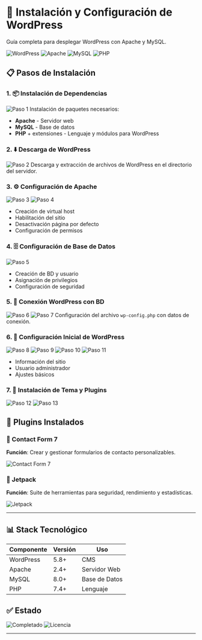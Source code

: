 # 🚀 Instalación y Configuración de WordPress

Guía completa para desplegar WordPress con Apache y MySQL.

![WordPress](https://img.shields.io/badge/WordPress-5.8%2B-blue?style=for-the-badge&logo=wordpress)
![Apache](https://img.shields.io/badge/Apache-2.4-green?style=for-the-badge&logo=apache)
![MySQL](https://img.shields.io/badge/MySQL-8.0-blue?style=for-the-badge&logo=mysql)
![PHP](https://img.shields.io/badge/PHP-7.4%2B-purple?style=for-the-badge&logo=php)

## 📋 Pasos de Instalación

### 1. 📦 Instalación de Dependencias
![Paso 1](1)
Instalación de paquetes necesarios:
- **Apache** - Servidor web
- **MySQL** - Base de datos
- **PHP** + extensiones - Lenguaje y módulos para WordPress

### 2. ⬇️ Descarga de WordPress
![Paso 2](2)
Descarga y extracción de archivos de WordPress en el directorio del servidor.

### 3. ⚙️ Configuración de Apache
![Paso 3](3)
![Paso 4](4)
- Creación de virtual host
- Habilitación del sitio
- Desactivación página por defecto
- Configuración de permisos

### 4. 🗄️ Configuración de Base de Datos
![Paso 5](5)
- Creación de BD y usuario
- Asignación de privilegios
- Configuración de seguridad

### 5. 🔗 Conexión WordPress con BD
![Paso 6](6)
![Paso 7](7)
Configuración del archivo `wp-config.php` con datos de conexión.

### 6. 🎯 Configuración Inicial de WordPress
![Paso 8](8)
![Paso 9](9)
![Paso 10](10)
![Paso 11](11)
- Información del sitio
- Usuario administrador
- Ajustes básicos

### 7. 🎨 Instalación de Tema y Plugins
![Paso 12](12)
![Paso 13](13)

## 🔌 Plugins Instalados

### 📧 Contact Form 7
**Función**: Crear y gestionar formularios de contacto personalizables.

![Contact Form 7](https://img.shields.io/badge/Plugin-Contact%20Form%207-orange?style=flat-square)

### 🚀 Jetpack
**Función**: Suite de herramientas para seguridad, rendimiento y estadísticas.

![Jetpack](https://img.shields.io/badge/Plugin-Jetpack-blue?style=flat-square)

---

## 📊 Stack Tecnológico

| Componente | Versión | Uso |
|------------|---------|-----|
| WordPress | 5.8+ | CMS |
| Apache | 2.4+ | Servidor Web |
| MySQL | 8.0+ | Base de Datos |
| PHP | 7.4+ | Lenguaje |

## ✅ Estado
![Completado](https://img.shields.io/badge/Estado-Completado-success?style=for-the-badge)
![Licencia](https://img.shields.io/badge/Licencia-GPLv2-lightgrey?style=for-the-badge)

---
